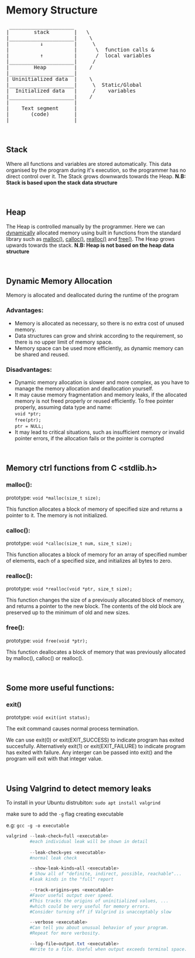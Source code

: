 # Memory Structure

<pre>
 _____________________
|        stack        |   \
|_____________________|    \
|          ↓          |     \
|                     |      \  function calls &
|          ↑          |      /  local variables
|_____________________|     /
|        Heap         |    /
|_____________________|
| Uninitialized data  |    \
|_____________________|     \  Static/Global
|  Initialized data   |     /    variables
|_____________________|    /
|                     |
|    Text segment     |
|       (code)        |
|_____________________|
</pre>

<br>

## Stack

Where all functions and variables are stored automatically. This data organised by the program during it's execution, so the programmer has no direct control over it. The Stack grows downwards towards the Heap. **N.B: Stack is based upon the stack data structure**

<br>

## Heap

The Heap is controlled manually by the programmer. Here we can [dynamically](#dynamic-memory-allocation) allocated memory using built in functions from the standard library such as [malloc()](#malloc), [calloc()](#calloc), [realloc()](#realloc) and [free()](#free). The Heap grows upwards towards the stack. **N.B: Heap is not based on the heap data structure**

<br>

## Dynamic Memory Allocation

Memory is allocated and deallocated during the runtime of the program

### Advantages:

- Memory is allocated as necessary, so there is no extra cost of unused memory.
- Data structures can grow and shrink according to the requirement, so there is no upper limit of memory space.
- Memory space can be used more efficiently, as dynamic memory can be shared and reused.

### Disadvantages:

- Dynamic memory allocation is slower and more complex, as you have to manage the memory allocation and deallocation yourself.
- It may cause memory fragmentation and memory leaks, if the allocated memory is not freed properly or reused efficiently. To free pointer properly, assuming data type and name: <br> `void *ptr;`<br> `free(ptr);`<br> `ptr = NULL;`
- It may lead to critical situations, such as insufficient memory or invalid pointer errors, if the allocation fails or the pointer is corrupted

<br>

## Memory ctrl functions from C <stdlib.h\>

### malloc():

prototype: `void *malloc(size_t size);`

This function allocates a block of memory of specified size and returns a pointer to it. The memory is not initialized.

### calloc():

prototype: `void *calloc(size_t num, size_t size);`

This function allocates a block of memory for an array of specified number of elements, each of a specified size, and initializes all bytes to zero.

### realloc():

prototype: `void *realloc(void *ptr, size_t size);`

This function changes the size of a previously allocated block of memory, and returns a pointer to the new block. The contents of the old block are preserved up to the minimum of old and new sizes.

### free():

prototype: `void free(void *ptr);`

This function deallocates a block of memory that was previously allocated by malloc(), calloc() or realloc().

<br>

## Some more useful functions:

### exit()

prototype: `void exit(int status);`

The exit command causes normal process termination.

We can use exit(0) or exit(EXIT_SUCCESS) to indicate program has exited succesfully. Alternatively exit(1) or exit(EXIT_FAILURE) to indicate program has exited with failure. Any interger can be passed into exit() and the program will exit with that integer value.

<br>

## Using Valgrind to detect memory leaks

To install in your Ubuntu distrubiton: `sudo apt install valgrind`

make sure to add the `-g` flag creating executable

e.g: `gcc -g -o executable`

```powershell
valgrind --leak-check=full <executable>
         #each individual leak will be shown in detail
		 
		 --leak-check=yes <executable>
		 #normal leak check

		 --show-leak-kinds=all <executable>
		 # Show all of "definite, indirect, possible, reachable"...
		 #leak kinds in the "full" report

         --track-origins=yes <executable>
		 #Favor useful output over speed.
		 #This tracks the origins of uninitialized values, ...
		 #which could be very useful for memory errors.
		 #Consider turning off if Valgrind is unacceptably slow

         --verbose <executable>
		 #Can tell you about unusual behavior of your program.
		 #Repeat for more verbosity.

		 --log-file=output.txt <executable>
		 #Write to a file. Useful when output exceeds terminal space.

```
